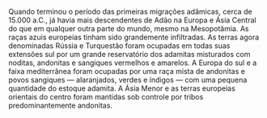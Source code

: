 ﻿Quando terminou o período das primeiras migrações adâmicas, cerca de 15.000 a.C., já havia mais descendentes de Adão na Europa e Ásia Central do que em qualquer outra parte do mundo, mesmo na Mesopotâmia. As raças azuis europeias tinham sido grandemente infiltradas. As terras agora denominadas Rússia e Turquestão foram ocupadas em todas suas extensões sul por um grande reservatório dos adamitas misturados com noditas, andonitas e sangiques vermelhos e amarelos. A Europa do sul e a faixa mediterrânea foram ocupadas por uma raça mista de andonitas e povos sangiques — alaranjados, verdes e índigos — com uma pequena quantidade do estoque adamita. A Ásia Menor e as terras europeias  orientais do centro foram mantidas sob controle por tribos predominantemente andonitas.